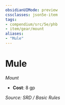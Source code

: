 ```yaml
---
obsidianUIMode: preview
cssclasses: json5e-item
tags:
- compendium/src/5e/phb
- item/gear/mount
aliases: 
- "Mule"
---
```

# Mule
*Mount*  

- **Cost**: 8 gp

*Source: SRD / Basic Rules*
